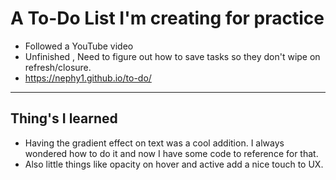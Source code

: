 # A To-Do List I'm creating for practice

- Followed a YouTube video
- Unfinished , Need to figure out how to save tasks so they don't wipe on refresh/closure.
- https://nephy1.github.io/to-do/
---
## Thing's I learned
- Having the gradient effect on text was a cool addition. I always wondered how to do it and now I have some code to reference for that.
- Also little things like opacity on hover and active add a nice touch to UX.
